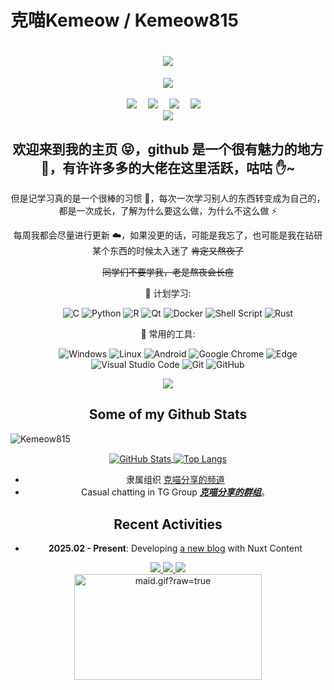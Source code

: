 # 克喵Kemeow / Kemeow815

<!-- 动态打字效果 -->
<h1 align="center">
  <a href="https://boke.kmblog.icu/">
    <img src="https://readme-typing-svg.herokuapp.com?color=%2336BCF7&lines=致力于分享生活和资源.;console.log(%22Hello%EF%BC%8Ceveryone%22)">
  </a>
</h1>

<!-- 敲代码的图片 -->
<div align="center" ><img order-radius="100px" src="https://image.kmblog.icu/gif/Knock-Code.gif"/></div>
<br>

<!-- 个人资料徽标 -->
<div align="center">
  <a href="https://boke.kmblog.icu/"><img src="https://img.shields.io/badge/website-个人博客-blue"></a>&emsp;
  <a href="https://t.me/KemiaoJun"><img src="https://img.shields.io/badge/Telegram-%E7%94%B5%E6%8A%A5-blue"></a>&emsp;
  <a href="https://space.bilibili.com/396923563"><img src="https://img.shields.io/badge/bilibili-B%E7%AB%99-ff69b4"></a>&emsp;
  <a href="mailto:kemiao@kmblog.icu"><img src="https://img.shields.io/badge/Mail-%E9%82%AE%E7%AE%B1-c14438"></a>&emsp;

<!-- 贪吃蛇代码贡献图 -->
<div align="center"><img src="https://cdn1.tianli0.top/gh/anzhiyu-c/anzhiyu-c/assets/github-contribution-grid-snake.svg" /></div>

## 欢迎来到我的主页 😝，github 是一个很有魅力的地方 🙌，有许许多多的大佬在这里活跃，咕咕 ✋~

但是记学习真的是一个很棒的习惯 💪，每次一次学习别人的东西转变成为自己的，都是一次成长，了解为什么要这么做，为什么不这么做 ⚡

每周我都会尽量进行更新 ☁️，如果没更的话，可能是我忘了，也可能是我在钻研某个东西的时候太入迷了 ~~肯定又熬夜了~~

~~同学们不要学我，老是熬夜会长痘~~

🧠 计划学习:

&emsp;&emsp;
![C](https://img.shields.io/badge/c-%2300599C.svg?style=flat-square&logo=c&logoColor=white)
![Python](https://img.shields.io/badge/-Python-pink?style=flat-square&logo=Python)
![R](https://img.shields.io/badge/r-%23276DC3.svg?style=flat-square&logo=r&logoColor=white)
![Qt](https://img.shields.io/badge/Qt-%23217346.svg?style=style=flat-square&logo=Qt&logoColor=white)
![Docker](https://img.shields.io/badge/-Docker-FCC624?style=flat-square&logo=docker)
![Shell Script](https://img.shields.io/badge/shell_script-%4285F4.svg?style=style=flat-square&logo=gnu-bash&logoColor=white)
![Rust](https://img.shields.io/badge/Rust-2E67D3.svg?style=style=flat-square&logo=rust&logoColor=white)

🧰 常用的工具:

&emsp;&emsp;
![Windows](https://img.shields.io/badge/Windows-0078D6?style=flat-square&logo=windows&logoColor=white)
![Linux](https://img.shields.io/badge/Linux-FCC624?style=style=flat-square&logo=linux&logoColor=black)
![Android](https://img.shields.io/badge/Android-3DDC84?style=flat-square&logo=android&logoColor=white)
![Google Chrome](https://img.shields.io/badge/Chrome-4285F4?style=flat-square&logo=GoogleChrome&logoColor=white)
![Edge](https://img.shields.io/badge/Edge-0078D7?style=flat-square&logo=Microsoft-edge&logoColor=white)
![Visual Studio Code](https://img.shields.io/badge/-Visual%20Studio%20Code-007ACC?style=flat-square&logo=Visual%20Studio%20Code&logoColor=fff)
![Git](https://img.shields.io/badge/-Git-FCC624?style=flat-square&logo=git)
![GitHub](https://img.shields.io/badge/-GitHub-pink?style=flat-square&logo=github)

<div align="center"><img src="https://image.kemiaofx.cn/img/personal-homepage-banner.jpg" /></div>

## Some of my Github Stats
<p align=left> <img src=https://komarev.com/ghpvc/?username=Kemeow815 alt=Kemeow815 /> </p>
<a href="https://github.com/Kemeow815">
  <img align="center" alt="GitHub Stats" src="https://github-readme-stats.vercel.app/api?username=Kemeow815&show_icons=true&include_all_commits=true" />
</a>
<a href="https://github.com/Kemeow815">
  <img align="center" alt="Top Langs" src="https://github-readme-stats.vercel.app/api/top-langs/?username=Kemeow815&layout=compact" />
</a>

- 隶属组织 [克喵分享的频道](https://t.me/kemiaofx_me)
- Casual chatting in TG Group ***[克喵分享的群组](https://t.me/kemiao_me)***。

## Recent Activities

- **2025.02 - Present**: Developing [a new blog](https://github.com/Kemeow815/blog-v3) with Nuxt Content

<div align="center">
  <a href="https://github.com/vn7n24fzkq/github-profile-summary-cards">
    <img src="https://github-profile-summary-cards.vercel.app/api/cards/profile-details?username=Kemeow815&theme=github" />
  </a>
  <a href="https://github.com/vn7n24fzkq/github-profile-summary-cards">
    <img src="https://github-profile-summary-cards.vercel.app/api/cards/stats?username=Kemeow815&theme=github" />
  </a>
  <a href="https://github.com/vn7n24fzkq/github-profile-summary-cards">
    <img src="https://github-profile-summary-cards.vercel.app/api/cards/repos-per-language?username=Kemeow815&theme=github" />
  </a>
</div>

<div align="center">
  <img data-target="animated-image.replacedImage" alt="maid.gif?raw=true" class="AnimatedImagePlayer-animatedImage" src="https://github.com/miluluyo/photo_gallery/raw/master/maid.gif?raw=true" width="300" height="169" style="display: block; opacity: 1;">
</div>
